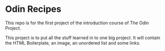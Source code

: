<H1>Odin Recipes</H1>
<p>This repo is for the first project of the introduction course of The Odin Project.</p>
<p>This project is to put all the stuff learned in to one big project. It will contain the HTML Boilerplate, an image, an unordered list and some links.</p>